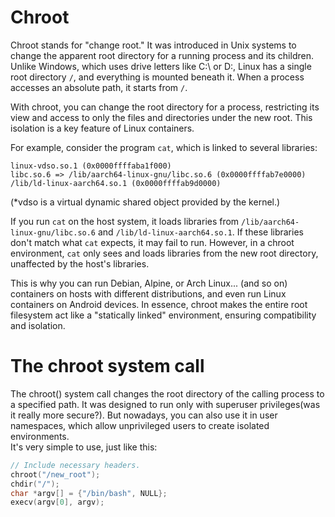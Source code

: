 # Chroot
Chroot stands for "change root." It was introduced in Unix systems to change the apparent root directory for a running process and its children. Unlike Windows, which uses drive letters like C:\ or D:\, Linux has a single root directory `/`, and everything is mounted beneath it. When a process accesses an absolute path, it starts from `/`.

With chroot, you can change the root directory for a process, restricting its view and access to only the files and directories under the new root. This isolation is a key feature of Linux containers.

For example, consider the program `cat`, which is linked to several libraries:
```
linux-vdso.so.1 (0x0000ffffaba1f000)
libc.so.6 => /lib/aarch64-linux-gnu/libc.so.6 (0x0000ffffab7e0000)
/lib/ld-linux-aarch64.so.1 (0x0000ffffab9d0000)
```
(*vdso is a virtual dynamic shared object provided by the kernel.)

If you run `cat` on the host system, it loads libraries from `/lib/aarch64-linux-gnu/libc.so.6` and `/lib/ld-linux-aarch64.so.1`. If these libraries don't match what `cat` expects, it may fail to run. However, in a chroot environment, `cat` only sees and loads libraries from the new root directory, unaffected by the host's libraries.

This is why you can run Debian, Alpine, or Arch Linux... (and so on) containers on hosts with different distributions, and even run Linux containers on Android devices. In essence, chroot makes the entire root filesystem act like a "statically linked" environment, ensuring compatibility and isolation.

# The chroot system call
The chroot() system call changes the root directory of the calling process to a specified path. It was designed to run only with superuser privileges(was it really more secure?). But nowadays, you can also use it in user namespaces, which allow unprivileged users to create isolated environments.      
It's very simple to use, just like this:
```c
// Include necessary headers.
chroot("/new_root");
chdir("/");
char *argv[] = {"/bin/bash", NULL};
execv(argv[0], argv);
```